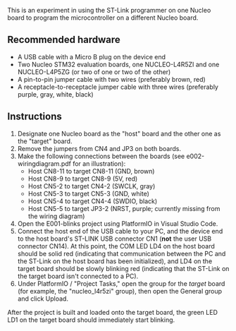 This is an experiment in using the ST-Link programmer on one Nucleo board to
program the microcontroller on a different Nucleo board.

## Recommended hardware

* A USB cable with a Micro B plug on the device end
* Two Nucleo STM32 evaluation boards, one NUCLEO-L4R5ZI and one NUCLEO-L4P5ZG
  (or two of one or two of the other)
* A pin-to-pin jumper cable with two wires (preferably brown, red)
* A receptacle-to-receptacle jumper cable with three wires (preferably purple,
  gray, white, black)

## Instructions

1. Designate one Nucleo board as the "host" board and the other one as the
   "target" board.
2. Remove the jumpers from CN4 and JP3 on both boards.
3. Make the following connections between the boards (see e002-wiringdiagram.pdf
   for an illustration):
    * Host CN8-11 to target CN8-11 (GND, brown)
    * Host CN8-9 to target CN8-9 (5V, red)
    * Host CN5-2 to target CN4-2 (SWCLK, gray)
    * Host CN5-3 to target CN5-3 (GND, white)
    * Host CN5-4 to target CN4-4 (SWDIO, black)
    * Host CN5-5 to target JP3-2 (NRST, purple; currently missing from the wiring diagram)
4. Open the E001-blinks project using PlatformIO in Visual Studio Code.
5. Connect the host end of the USB cable to your PC, and the device end to the
   host board's ST-LINK USB connector CN1 (**not** the user USB connector CN14).
   At this point, the COM LED LD4 on the host board should be solid red
   (indicating that communication between the PC and the ST-Link on the host
   board has been initialized), and LD4 on the target board should be slowly
   blinking red (indicating that the ST-Link on the target board isn't connected
   to a PC).
6. Under PlatformIO / "Project Tasks," open the group for the *target* board
   (for example, the "nucleo_l4r5zi" group), then open the General group and
   click Upload.

After the project is built and loaded onto the target board, the green LED LD1
on the target board should immediately start blinking.
